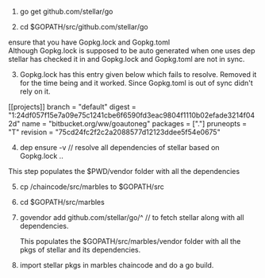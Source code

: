 1. go get github.com/stellar/go

2. cd $GOPATH/src/github.com/stellar/go

ensure that you have Gopkg.lock and Gopkg.toml  
Although Gopkg.lock is supposed to be auto generated when one uses dep stellar has checked it in and Gopkg.lock and Gopkg.toml are not in sync.

3. Gopkg.lock has this entry given below which fails to resolve.  Removed it for the time being and it worked.  Since Gopkg.toml is out of sync didn't rely on it. 

[[projects]]
  branch = "default"
  digest = "1:24df057f15e7a09e75c1241cbe6f6590fd3eac9804f1110b02efade3214f042d"
  name = "bitbucket.org/ww/goautoneg"
  packages = ["."]
  pruneopts = "T"
  revision = "75cd24fc2f2c2a2088577d12123ddee5f54e0675"


4. dep ensure -v  // resolve all dependencies of stellar based on Gopkg.lock  .. 

This step populates the $PWD/vendor folder with all the dependencies 


5.  cp <marblesproject>/chaincode/src/marbles   to $GOPATH/src 

6.  cd $GOPATH/src/marbles 

7.  govendor add github.com/stellar/go/^    // to fetch stellar along with all dependencies.

    This populates the $GOPATH/src/marbles/vendor  folder with all the pkgs of stellar and its dependencies.

8.  import stellar pkgs in marbles chaincode and do a go build.
